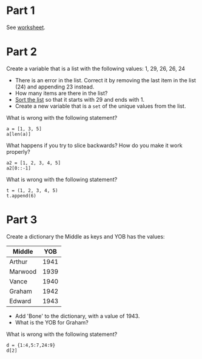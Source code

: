 # Part 1

See [worksheet](../notes/3-list-worksheet.md).

# Part 2

Create a variable that is a list with the following values: 1, 29, 26, 26, 24

* There is an error in the list. Correct it by removing the last item in the list (24) and appending 23 instead.
* How many items are there in the list?
* [Sort the list](https://docs.python.org/2/tutorial/datastructures.html#more-on-lists) so that it starts with 29 and ends with 1.
* Create a new variable that is a `set` of the unique values from the list.

What is wrong with the following statement?

```
a = [1, 3, 5]
a[len(a)]
```

What happens if you try to slice backwards? How do you make it work properly?

```
a2 = [1, 2, 3, 4, 5]
a2[0::-1]
```

What is wrong with the following statement?

```
t = (1, 2, 3, 4, 5)
t.append(6)
```

# Part 3
   
Create a dictionary the Middle as keys and YOB has the values:

| Middle  | YOB |
|---------|-----|
|Arthur   | 1941|
|Marwood  | 1939|
|Vance    | 1940|
|Graham   | 1942|
|Edward   | 1943|

* Add 'Bone' to the dictionary, with a value of 1943.
* What is the YOB for Graham?

What is wrong with the following statement?

```
d = {1:4,5:7,24:9}
d[2]
```
